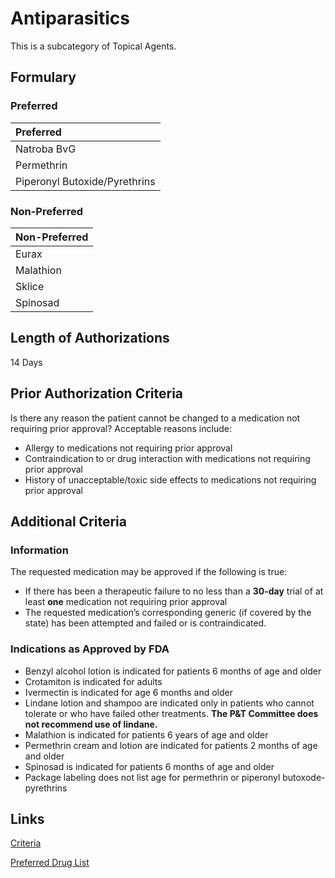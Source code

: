 # Antiparasitics

This is a subcategory of Topical Agents.

## Formulary

### Preferred

| Preferred                     |
| :---------------------------- |
| Natroba BvG                   |
| Permethrin                    |
| Piperonyl Butoxide/Pyrethrins |

### Non-Preferred

| Non-Preferred |
| :------------ |
| Eurax         |
| Malathion     |
| Sklice        |
| Spinosad      |

## Length of Authorizations

14 Days

## Prior Authorization Criteria

Is there any reason the patient cannot be changed to a medication not requiring prior approval? Acceptable reasons include:

-   Allergy to medications not requiring prior approval
-   Contraindication to or drug interaction with medications not requiring prior approval
-   History of unacceptable/toxic side effects to medications not requiring prior approval

## Additional Criteria
### Information

The requested medication may be approved if the following is true:

-   If there has been a therapeutic failure to no less than a **30-day** trial of at least **one** medication not requiring prior approval
-   The requested medication’s corresponding generic (if covered by the state) has been attempted and failed or is contraindicated.

### Indications as Approved by FDA

-   Benzyl alcohol lotion is indicated for patients 6 months of age and older
-   Crotamiton is indicated for adults
-   Ivermectin is indicated for age 6 months and older
-   Lindane lotion and shampoo are indicated only in patients who cannot tolerate or who have failed other treatments. **The P&T Committee does not recommend use of lindane.**
-   Malathion is indicated for patients 6 years of age and older
-   Permethrin cream and lotion are indicated for patients 2 months of age and older
-   Spinosad is indicated for patients 6 months of age and older
-   Package labeling does not list age for permethrin or piperonyl butoxode-pyrethrins

## Links

[Criteria](https://pharmacy.medicaid.ohio.gov/sites/default/files/20221001_UPDL_Criteria_APPROVED.pdf#page=99)

[Preferred Drug List](https://pharmacy.medicaid.ohio.gov/sites/default/files/20221001_UPDL_APPROVED_.pdf#page=32)
